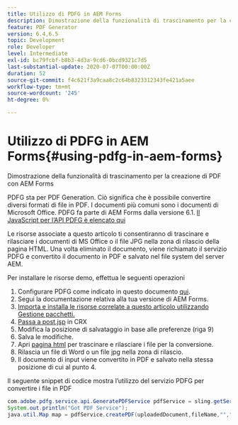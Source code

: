 ```yaml
---
title: Utilizzo di PDFG in AEM Forms
description: Dimostrazione della funzionalità di trascinamento per la creazione di PDF con AEM Forms
feature: PDF Generator
version: 6.4,6.5
topic: Development
role: Developer
level: Intermediate
exl-id: bc79fcbf-b8b3-4d3a-9cd6-0bcd9321c7d5
last-substantial-update: 2020-07-07T00:00:00Z
duration: 52
source-git-commit: f4c621f3a9caa8c2c64b8323312343fe421a5aee
workflow-type: tm+mt
source-wordcount: '245'
ht-degree: 0%

---
```


# Utilizzo di PDFG in AEM Forms{#using-pdfg-in-aem-forms}

Dimostrazione della funzionalità di trascinamento per la creazione di PDF con AEM Forms

PDFG sta per PDF Generation. Ciò significa che è possibile convertire diversi formati di file in PDF. I documenti più comuni sono i documenti di Microsoft Office. PDFG fa parte di AEM Forms dalla versione 6.1.
[Il JavaScript per l’API PDFG è elencato qui](https://www.adobe.io/experience-manager/reference-materials/6-5/forms/javadocs/index.html?com/adobe/fd/output/api/OutputService.html)

Le risorse associate a questo articolo ti consentiranno di trascinare e rilasciare i documenti di MS Office o il file JPG nella zona di rilascio della pagina HTML. Una volta eliminato il documento, viene richiamato il servizio PDFG e convertito il documento in PDF e salvato nel file system del server AEM.

Per installare le risorse demo, effettua le seguenti operazioni

1. Configurare PDFG come indicato in questo documento [qui](https://helpx.adobe.com/experience-manager/6-4/forms/using/install-configure-pdf-generator.html).
1. Segui la documentazione relativa alla tua versione di AEM Forms.
1. [Importa e installa le risorse correlate a questo articolo utilizzando Gestione pacchetti.](assets/createpdfgdemov2.zip)
1. [Passa a post.jsp](http://localhost:4502/apps/AemFormsSamples/components/createPDF/POST.jsp) in CRX
1. Modifica la posizione di salvataggio in base alle preferenze (riga 9)
1. Salva le modifiche.
1. Apri [pagina html](http://localhost:4502/content/DocumentServices/CreatePDFG.html) per trascinare e rilasciare i file per la conversione.
1. Rilascia un file di Word o un file jpg nella zona di rilascio.
1. Il documento di input viene convertito in PDF e salvato nella stessa posizione di cui al punto 4.

Il seguente snippet di codice mostra l’utilizzo del servizio PDFG per convertire i file in PDF

```java
com.adobe.pdfg.service.api.GeneratePDFService pdfService = sling.getService(com.adobe.pdfg.service.api.GeneratePDFService.class);
System.out.println("Got PDF Service");
java.util.Map map = pdfService.createPDF(uploadedDocument,fileName,"","Standard","No Security", null, null);
```
